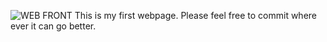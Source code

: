 ![WEB FRONT](https://user-images.githubusercontent.com/75534568/113484490-2f201800-94c6-11eb-9c8b-bc4e0c0a18e0.jpg)
This is my first webpage.
Please feel free to commit where ever it can go better.
